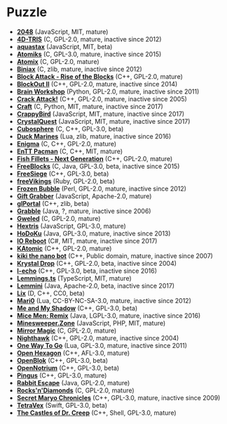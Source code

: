 [comment]: # (autogenerated content, do not edit)
# Puzzle

- **[2048](2048.md)** (JavaScript, MIT, mature)
- **[4D-TRIS](4d-tris.md)** (C, GPL-2.0, mature, inactive since 2012)
- **[aquastax](aquastax.md)** (JavaScript, MIT, beta)
- **[Atomiks](atomiks.md)** (C, GPL-3.0, mature, inactive since 2015)
- **[Atomix](atomix.md)** (C, GPL-2.0, mature)
- **[Biniax](biniax.md)** (C, zlib, mature, inactive since 2012)
- **[Block Attack - Rise of the Blocks](block_attack-rise_of_the_blocks.md)** (C++, GPL-2.0, mature)
- **[BlockOut II](blockout_ii.md)** (C++, GPL-2.0, mature, inactive since 2014)
- **[Brain Workshop](brain_workshop.md)** (Python, GPL-2.0, mature, inactive since 2011)
- **[Crack Attack!](crack_attack.md)** (C++, GPL-2.0, mature, inactive since 2005)
- **[Craft](craft.md)** (C, Python, MIT, mature, inactive since 2017)
- **[CrappyBird](crappybird.md)** (JavaScript, MIT, mature, inactive since 2017)
- **[CrystalQuest](crystalquest.md)** (JavaScript, MIT, mature, inactive since 2017)
- **[Cubosphere](cubosphere.md)** (C, C++, GPL-3.0, beta)
- **[Duck Marines](duck_marines.md)** (Lua, zlib, mature, inactive since 2016)
- **[Enigma](enigma.md)** (C, C++, GPL-2.0, mature)
- **[EnTT Pacman](entt_pacman.md)** (C, C++, MIT, mature)
- **[Fish Fillets - Next Generation](fish_fillets-next_generation.md)** (C++, GPL-2.0, mature)
- **[FreeBlocks](freeblocks.md)** (C, Java, GPL-3.0, beta, inactive since 2015)
- **[FreeSiege](freesiege.md)** (C++, GPL-3.0, beta)
- **[freeVikings](freevikings.md)** (Ruby, GPL-2.0, beta)
- **[Frozen Bubble](frozen_bubble.md)** (Perl, GPL-2.0, mature, inactive since 2012)
- **[Gift Grabber](gift_grabber.md)** (JavaScript, Apache-2.0, mature)
- **[glPortal](glportal.md)** (C++, zlib, beta)
- **[Grabble](grabble.md)** (Java, ?, mature, inactive since 2006)
- **[Gweled](gweled.md)** (C, GPL-2.0, mature)
- **[Hextris](hextris.md)** (JavaScript, GPL-3.0, mature)
- **[HoDoKu](hodoku.md)** (Java, GPL-3.0, mature, inactive since 2013)
- **[IO Reboot](io_reboot.md)** (C#, MIT, mature, inactive since 2017)
- **[KAtomic](katomic.md)** (C++, GPL-2.0, mature)
- **[kiki the nano bot](kiki_the_nano_bot.md)** (C++, Public domain, mature, inactive since 2007)
- **[Krystal Drop](krystal_drop.md)** (C++, GPL-2.0, beta, inactive since 2004)
- **[l-echo](l-echo.md)** (C++, GPL-3.0, beta, inactive since 2016)
- **[Lemmings.ts](lemmingsts.md)** (TypeScript, MIT, mature)
- **[Lemmini](lemmini.md)** (Java, Apache-2.0, beta, inactive since 2017)
- **[Lix](lix.md)** (D, C++, CC0, beta)
- **[Mari0](mari0.md)** (Lua, CC-BY-NC-SA-3.0, mature, inactive since 2012)
- **[Me and My Shadow](me_and_my_shadow.md)** (C++, GPL-3.0, beta)
- **[Mice Men: Remix](mice_men_remix.md)** (Java, LGPL-3.0, mature, inactive since 2016)
- **[Minesweeper.Zone](minesweeperzone.md)** (JavaScript, PHP, MIT, mature)
- **[Mirror Magic](mirror_magic.md)** (C, GPL-2.0, mature)
- **[Nighthawk](nighthawk.md)** (C++, GPL-2.0, mature, inactive since 2004)
- **[One Way To Go](one_way_to_go.md)** (Lua, GPL-3.0, mature, inactive since 2011)
- **[Open Hexagon](open_hexagon.md)** (C++, AFL-3.0, mature)
- **[OpenBlok](openblok.md)** (C++, GPL-3.0, beta)
- **[OpenNotrium](opennotrium.md)** (C++, GPL-3.0, beta)
- **[Pingus](pingus.md)** (C++, GPL-3.0, mature)
- **[Rabbit Escape](rabbit_escape.md)** (Java, GPL-2.0, mature)
- **[Rocks'n'Diamonds](rocksndiamonds.md)** (C, GPL-2.0, mature)
- **[Secret Maryo Chronicles](secret_maryo_chronicles.md)** (C++, GPL-3.0, mature, inactive since 2009)
- **[TetraVex](tetravex.md)** (Swift, GPL-3.0, beta)
- **[The Castles of Dr. Creep](the_castles_of_dr_creep.md)** (C++, Shell, GPL-3.0, mature)